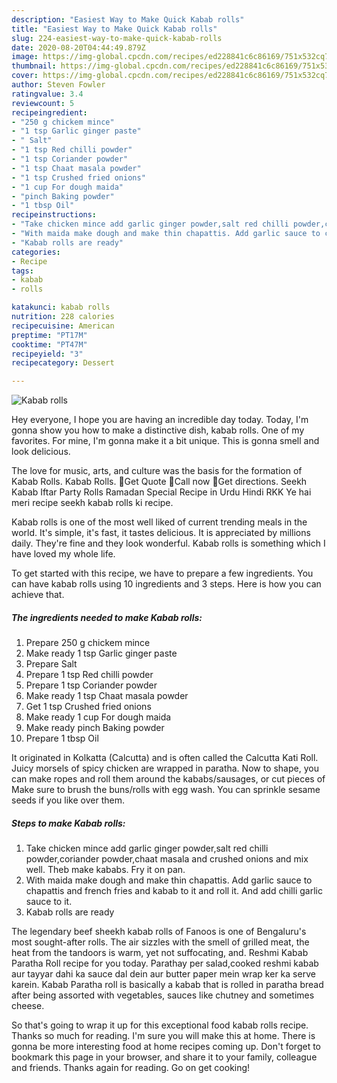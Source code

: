 ```yaml
---
description: "Easiest Way to Make Quick Kabab rolls"
title: "Easiest Way to Make Quick Kabab rolls"
slug: 224-easiest-way-to-make-quick-kabab-rolls
date: 2020-08-20T04:44:49.879Z
image: https://img-global.cpcdn.com/recipes/ed228841c6c86169/751x532cq70/kabab-rolls-recipe-main-photo.jpg
thumbnail: https://img-global.cpcdn.com/recipes/ed228841c6c86169/751x532cq70/kabab-rolls-recipe-main-photo.jpg
cover: https://img-global.cpcdn.com/recipes/ed228841c6c86169/751x532cq70/kabab-rolls-recipe-main-photo.jpg
author: Steven Fowler
ratingvalue: 3.4
reviewcount: 5
recipeingredient:
- "250 g chickem mince"
- "1 tsp Garlic ginger paste"
- " Salt"
- "1 tsp Red chilli powder"
- "1 tsp Coriander powder"
- "1 tsp Chaat masala powder"
- "1 tsp Crushed fried onions"
- "1 cup For dough maida"
- "pinch Baking powder"
- "1 tbsp Oil"
recipeinstructions:
- "Take chicken mince add garlic ginger powder,salt red chilli powder,coriander powder,chaat masala and crushed onions and mix well. Theb make kababs. Fry it on pan."
- "With maida make dough and make thin chapattis. Add garlic sauce to chapattis and french fries and kabab to it and roll it. And add chilli garlic sauce to it."
- "Kabab rolls are ready"
categories:
- Recipe
tags:
- kabab
- rolls

katakunci: kabab rolls 
nutrition: 228 calories
recipecuisine: American
preptime: "PT17M"
cooktime: "PT47M"
recipeyield: "3"
recipecategory: Dessert

---
```



![Kabab rolls](https://img-global.cpcdn.com/recipes/ed228841c6c86169/751x532cq70/kabab-rolls-recipe-main-photo.jpg)

Hey everyone, I hope you are having an incredible day today. Today, I'm gonna show you how to make a distinctive dish, kabab rolls. One of my favorites. For mine, I'm gonna make it a bit unique. This is gonna smell and look delicious.

The love for music, arts, and culture was the basis for the formation of Kabab Rolls. Kabab Rolls. Get Quote Call now Get directions. Seekh Kabab Iftar Party Rolls Ramadan Special Recipe in Urdu Hindi RKK Ye hai meri recipe seekh kabab rolls ki recipe.

Kabab rolls is one of the most well liked of current trending meals in the world. It's simple, it's fast, it tastes delicious. It is appreciated by millions daily. They're fine and they look wonderful. Kabab rolls is something which I have loved my whole life.


To get started with this recipe, we have to prepare a few ingredients. You can have kabab rolls using 10 ingredients and 3 steps. Here is how you can achieve that.

<!--inarticleads1-->

##### The ingredients needed to make Kabab rolls:

1. Prepare 250 g chickem mince
1. Make ready 1 tsp Garlic ginger paste
1. Prepare  Salt
1. Prepare 1 tsp Red chilli powder
1. Prepare 1 tsp Coriander powder
1. Make ready 1 tsp Chaat masala powder
1. Get 1 tsp Crushed fried onions
1. Make ready 1 cup For dough maida
1. Make ready pinch Baking powder
1. Prepare 1 tbsp Oil


It originated in Kolkatta (Calcutta) and is often called the Calcutta Kati Roll. Juicy morsels of spicy chicken are wrapped in paratha. Now to shape, you can make ropes and roll them around the kababs/sausages, or cut pieces of Make sure to brush the buns/rolls with egg wash. You can sprinkle sesame seeds if you like over them. 

<!--inarticleads2-->

##### Steps to make Kabab rolls:

1. Take chicken mince add garlic ginger powder,salt red chilli powder,coriander powder,chaat masala and crushed onions and mix well. Theb make kababs. Fry it on pan.
1. With maida make dough and make thin chapattis. Add garlic sauce to chapattis and french fries and kabab to it and roll it. And add chilli garlic sauce to it.
1. Kabab rolls are ready


The legendary beef sheekh kabab rolls of Fanoos is one of Bengaluru&#39;s most sought-after rolls. The air sizzles with the smell of grilled meat, the heat from the tandoors is warm, yet not suffocating, and. Reshmi Kabab Paratha Roll recipe for you today. Parathay per salad,cooked reshmi kabab aur tayyar dahi ka sauce dal dein aur butter paper mein wrap ker ka serve karein. Kabab Paratha roll is basically a kabab that is rolled in paratha bread after being assorted with vegetables, sauces like chutney and sometimes cheese. 

So that's going to wrap it up for this exceptional food kabab rolls recipe. Thanks so much for reading. I'm sure you will make this at home. There is gonna be more interesting food at home recipes coming up. Don't forget to bookmark this page in your browser, and share it to your family, colleague and friends. Thanks again for reading. Go on get cooking!
